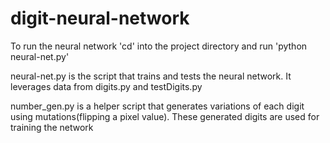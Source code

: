 # digit-neural-network

To run the neural network 'cd' into the project directory and run 'python neural-net.py'

neural-net.py is the script that trains and tests the neural network. It leverages data from digits.py and testDigits.py

number_gen.py is a helper script that generates variations of each digit using mutations(flipping a pixel value). These generated digits are used for training the network
